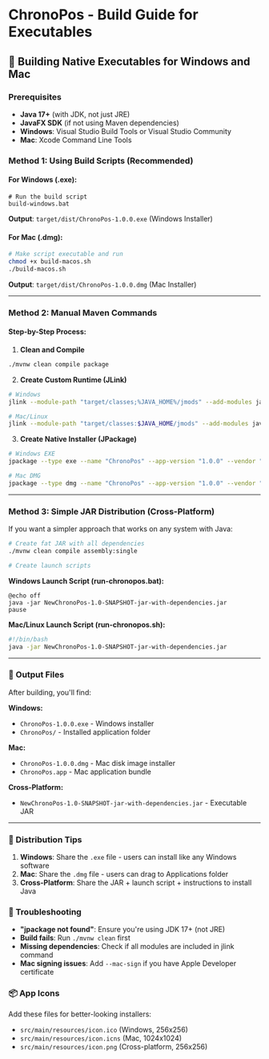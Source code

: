 # ChronoPos - Build Guide for Executables

## 🚀 Building Native Executables for Windows and Mac

### Prerequisites
- **Java 17+** (with JDK, not just JRE)
- **JavaFX SDK** (if not using Maven dependencies)
- **Windows**: Visual Studio Build Tools or Visual Studio Community
- **Mac**: Xcode Command Line Tools

### Method 1: Using Build Scripts (Recommended)

#### For Windows (.exe):
```batch
# Run the build script
build-windows.bat
```
**Output**: `target/dist/ChronoPos-1.0.0.exe` (Windows Installer)

#### For Mac (.dmg):
```bash
# Make script executable and run
chmod +x build-macos.sh
./build-macos.sh
```
**Output**: `target/dist/ChronoPos-1.0.0.dmg` (Mac Installer)

---

### Method 2: Manual Maven Commands

#### Step-by-Step Process:

1. **Clean and Compile**
```bash
./mvnw clean compile package
```

2. **Create Custom Runtime (JLink)**
```bash
# Windows
jlink --module-path "target/classes;%JAVA_HOME%/jmods" --add-modules java.base,java.desktop,java.logging,java.sql,javafx.controls,javafx.fxml --output target/runtime --compress=2 --no-header-files --no-man-pages

# Mac/Linux
jlink --module-path "target/classes:$JAVA_HOME/jmods" --add-modules java.base,java.desktop,java.logging,java.sql,javafx.controls,javafx.fxml --output target/runtime --compress=2 --no-header-files --no-man-pages
```

3. **Create Native Installer (JPackage)**
```bash
# Windows EXE
jpackage --type exe --name "ChronoPos" --app-version "1.0.0" --vendor "ChronoPos Systems" --input target/classes --main-jar "../NewChronoPos-1.0-SNAPSHOT.jar" --main-class org.example.newchronopos.MainApplication --runtime-image target/runtime --dest target/dist --win-dir-chooser --win-menu --win-shortcut

# Mac DMG
jpackage --type dmg --name "ChronoPos" --app-version "1.0.0" --vendor "ChronoPos Systems" --input target/classes --main-jar "../NewChronoPos-1.0-SNAPSHOT.jar" --main-class org.example.newchronopos.MainApplication --runtime-image target/runtime --dest target/dist --mac-package-name "ChronoPos"
```

---

### Method 3: Simple JAR Distribution (Cross-Platform)

If you want a simpler approach that works on any system with Java:

```bash
# Create fat JAR with all dependencies
./mvnw clean compile assembly:single

# Create launch scripts
```

**Windows Launch Script (run-chronopos.bat):**
```batch
@echo off
java -jar NewChronoPos-1.0-SNAPSHOT-jar-with-dependencies.jar
pause
```

**Mac/Linux Launch Script (run-chronopos.sh):**
```bash
#!/bin/bash
java -jar NewChronoPos-1.0-SNAPSHOT-jar-with-dependencies.jar
```

---

### 📁 Output Files

After building, you'll find:

**Windows:**
- `ChronoPos-1.0.0.exe` - Windows installer
- `ChronoPos/` - Installed application folder

**Mac:**
- `ChronoPos-1.0.0.dmg` - Mac disk image installer
- `ChronoPos.app` - Mac application bundle

**Cross-Platform:**
- `NewChronoPos-1.0-SNAPSHOT-jar-with-dependencies.jar` - Executable JAR

---

### 🎯 Distribution Tips

1. **Windows**: Share the `.exe` file - users can install like any Windows software
2. **Mac**: Share the `.dmg` file - users can drag to Applications folder
3. **Cross-Platform**: Share the JAR + launch script + instructions to install Java

### 🔧 Troubleshooting

- **"jpackage not found"**: Ensure you're using JDK 17+ (not JRE)
- **Build fails**: Run `./mvnw clean` first
- **Missing dependencies**: Check if all modules are included in jlink command
- **Mac signing issues**: Add `--mac-sign` if you have Apple Developer certificate

### 📦 App Icons

Add these files for better-looking installers:
- `src/main/resources/icon.ico` (Windows, 256x256)
- `src/main/resources/icon.icns` (Mac, 1024x1024)
- `src/main/resources/icon.png` (Cross-platform, 256x256)
